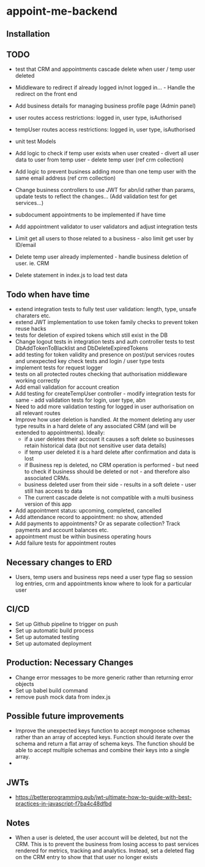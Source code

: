 # appoint-me-backend

## Installation


## TODO

- test that CRM and appointments cascade delete when user / temp user deleted

- Middleware to redirect if already logged in/not logged in... - Handle the redirect on the front end


- Add business details for managing business profile page (Admin panel)

- user routes access restrictions: logged in, user type, isAuthorised
- tempUser routes access restrictions: logged in, user type, isAuthorised
- unit test Models
- Add logic to check if temp user exists when user created - divert all user data to user from temp user - delete temp user (ref crm collection)
- Add logic to prevent business adding more than one temp user with the same email address (ref crm collection)
- Change business controllers to use JWT for abn/id rather than params, update tests to reflect the changes... (Add validation test for get services...)

- subdocument appointments to be implemented if have time
- Add appointment validator to user validators and adjust integration tests
- Limit get all users to those related to a business - also limit get user by ID/email
- Delete temp user already implemented - handle business deletion of user. ie. CRM
- Delete statement in index.js to load test data

## Todo when have time

 - extend integration tests to fully test user validation: length, type, unsafe charaters etc.
 - extend JWT implementation to use token family checks to prevent token reuse hacks
 - tests for deletion of expired tokens which still exist in the DB
 - Change logout tests in integration tests and auth controller tests to test DbAddTokenToBlacklist and DbDeleteExpiredTokens
 - add testing for token validity and presence on post/put services routes and unexpected key check tests and login / user type tests
 - implement tests for request logger
 - tests on all protected routes checking that authorisation middleware working correctly
 - Add email validation for account creation
 - Add testing for createTempUser controller - modify integration tests for same - add validation tests for login, user type, abn
 - Need to add more validation testing for logged in user authorisation on all relevant routes
 - Improve how user deletion is handled. At the moment deleting any user type results in a hard delete of any associated CRM (and will be extended to appointments). Ideally:
    - if a user deletes their account it causes a soft delete so businesses retain historical data (but not sensitive user data details)
    - if temp user deleted it is a hard delete after confirmation and data is lost
    - if Business rep is deleted, no CRM operation is performed - but need to check if business should be deleted or not - and therefore also associated CRMs.
    - business deleted user from their side - results in a soft delete - user still has access to data
    - The current cascade delete is not compatible with a multi business version of this app
- Add appointment status: upcoming, completed, cancelled
- Add attendance record to appointment: no show, attended
- Add payments to appointments? Or as separate collection? Track payments and account balances etc.
- appointment must be within business operating hours
- Add failure tests for appointment routes

## Necessary changes to ERD

- Users, temp users and business reps need a user type flag so session log entries, crm and appointments know where to look for a particular user

## CI/CD
- Set up Github pipeline to trigger on push
- Set up automatic build process
- Set up automated testing
- Set up automated deployment

## Production: Necessary Changes

- Change error messages to be more generic rather than returning error objects
- Set up babel build command
- remove push mock data from index.js

## Possible future improvements

- Improve the unexpected keys function to accept mongoose schemas rather than an array of accepted keys. Function should iterate over the schema and return a flat array of schema keys. The function should be able to accept multiple schemas and combine their keys into a single array.
- 

## JWTs

- https://betterprogramming.pub/jwt-ultimate-how-to-guide-with-best-practices-in-javascript-f7ba4c48dfbd
 


## Notes

- When a user is deleted, the user account will be deleted, but not the CRM. This is to prevent the business from losing access to past services rendered for metrics, tracking and analytics. Instead, set a deleted flag on the CRM entry to show that that user no longer exists